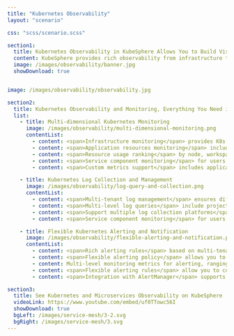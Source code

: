 ```yaml
---
title: "Kubernetes Observability"
layout: "scenario"

css: "scss/scenario.scss"

section1:
  title: Kubernetes Observability in KubeSphere Allows You to Build Visualizations Simply and Intuitively.
  content: KubeSphere provides rich observability from infrastructure to applications. It integrates your favorite tools for multi-dimensional monitoring metrics, multi-tenant log query and collection, alerting and notification. Try Kubernetes Observability in KubeSphere to realize visualization in a simple way.
  image: /images/observability/banner.jpg
  showDownload: true


image: /images/observability/observability.jpg

section2:
  title: Kubernetes Observability and Monitoring, Everything You Need in One Platform
  list:
    - title: Multi-dimensional Kubernetes Monitoring
      image: /images/observability/multi-dimensional-monitoring.png
      contentList:
        - content: <span>Infrastructure monitoring</span> provides K8s control plane and cluster node metrics
        - content: <span>Application resources monitoring</span> includes CPU, memory, network and storage metrics
        - content: <span>Resource usage ranking</span> by node, workspace and project
        - content: <span>Service component monitoring</span> for users to quickly locate component failures
        - content: <span>Custom metrics support</span> includes application custom metrics dashboard (in v3.0.0)

    - title: Kubernetes Log Collection and Management
      image: /images/observability/log-query-and-collection.png
      contentList:
        - content: <span>Multi-tenant log management</span> ensures different tenants can only see their own log information
        - content: <span>Multi-level log queries</span> include projects, workloads, Pods, containers and keywords, supporting drilling into each level to locate the issues
        - content: <span>Support multiple log collection platforms</span>, such as Elasticsearch, Kafka and Fluentd
        - content: <span>Service component monitoring</span> for users to quickly locate component failures

    - title: Flexible Kubernetes Alerting and Notification
      image: /images/observability/flexible-alerting-and-notification.png
      contentList:
        - content: <span>Rich alerting rules</span> based on multi-tenancy and multi-dimensional monitoring metrics
        - content: <span>Flexible alerting policy</span> allows you to customize an alerting policy that contains multiple alerting rules
        - content: Multi-level monitoring metrics for alerting, ranging from infrastructure to workloads
        - content: <span>Flexible alerting rules</span> allow you to customize the detection period, duration and alerting priority of monitoring metrics
        - content: <span>Integration with AlertManager</span> supports multiple notification channels (in v3.0.0)

section3:
  title: See Kubernetes and Microservices Observability on KubeSphere
  videoLink: https://www.youtube.com/embed/uf0TTowc56I
  showDownload: true
  bgLeft: /images/service-mesh/3-2.svg
  bgRight: /images/service-mesh/3.svg
---
```


